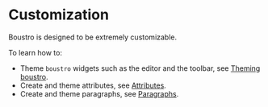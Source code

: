 # Customization

Boustro is designed to be extremely customizable.

To learn how to:

- Theme `boustro` widgets such as the editor and the toolbar, see [Theming boustro](customization/theming_boustro.md).
- Create and theme attributes, see [Attributes](customization/attributes.md).
- Create and theme paragraphs, see [Paragraphs](customization/paragraphs.md).

